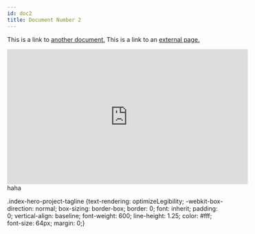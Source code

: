 ```yaml
---
id: doc2
title: Document Number 2
---
```


This is a link to [another document.](doc3.md) This is a link to an [external page.](http://www.example.com)
<iframe width="560" height="315" src="https://www.youtube.com/embed/N-iCaO-hxAk" frameborder="0" allow="accelerometer; autoplay; encrypted-media; gyroscope; picture-in-picture" allowfullscreen></iframe>
haha

.index-hero-project-tagline {text-rendering: optimizeLegibility;
-webkit-box-direction: normal;
box-sizing: border-box;
border: 0;
font: inherit;
padding: 0;
vertical-align: baseline;
font-weight: 600;
line-height: 1.25;
color: #fff;
font-size: 64px;
margin: 0;}